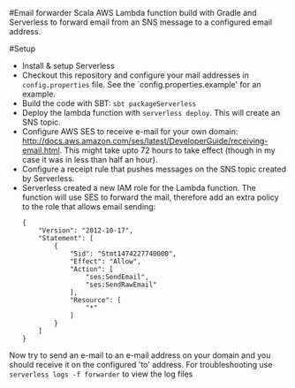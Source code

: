 #Email forwarder
Scala AWS Lambda function build with Gradle and Serverless to forward email from an SNS message to a configured email address.

#Setup

* Install & setup Serverless
* Checkout this repository and configure your mail addresses in `config.properties` file. See the `config.properties.example' for an example.
* Build the code with SBT: `sbt packageServerless`
* Deploy the lambda function with `serverless deploy`. This will create an SNS topic.
* Configure AWS SES to receive e-mail for your own domain: http://docs.aws.amazon.com/ses/latest/DeveloperGuide/receiving-email.html. This might take upto 72 hours to take effect (though in my case it was in less than half an hour).
* Configure a receipt rule that pushes messages on the SNS topic created by Serverless.
* Serverless created a new IAM role for the Lambda function. The function will use SES to forward the mail, therefore add an extra policy to the role that allows email sending:
    ```
    {
        "Version": "2012-10-17",
        "Statement": [
            {
                "Sid": "Stmt1474227740000",
                "Effect": "Allow",
                "Action": [
                    "ses:SendEmail",
                    "ses:SendRawEmail"
                ],
                "Resource": [
                    "*"
                ]
            }
        ]
    }
    ```

Now try to send an e-mail to an e-mail address on your domain and you should receive it on the configured 'to' address.
For troubleshooting use `serverless logs -f forwarder` to view the log files
